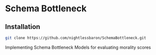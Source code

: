 # Schema Bottleneck

## Installation 

```bash
git clone https://github.com/nightlessbaron/SchemaBottleneck.git
```
Implementing Schema Bottleneck Models for evaluating morality scores